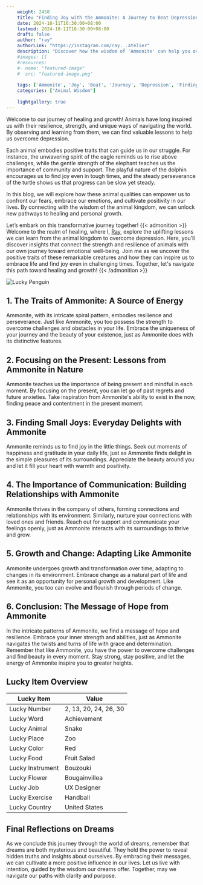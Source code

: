 ```yaml
---
    weight: 2458
    title: "Finding Joy with the Ammonite: A Journey to Beat Depression"  # Assuming 'title' column exists
    date: 2024-10-11T16:30:00+08:00
    lastmod: 2024-10-11T16:30:00+08:00
    draft: false
    author: "ray"
    authorLink: "https://instagram.com/ray._.atelier"
    description: "Discover how the wisdom of 'Ammonite' can help you overcome depression and find joy in your life journey."
    #images: []
    #resources:
    #- name: "featured-image"
    #  src: "featured-image.png"
    
    tags: ['Ammonite', 'Joy', 'Beat', 'Journey', 'Depression', 'Finding']
    categories: ["Animal Wisdom"]
    
    lightgallery: true
---
```

    
Welcome to our journey of healing and growth! Animals have long inspired us with their resilience, strength, and unique ways of navigating the world. By observing and learning from them, we can find valuable lessons to help us overcome depression.

Each animal embodies positive traits that can guide us in our struggle. For instance, the unwavering spirit of the eagle reminds us to rise above challenges, while the gentle strength of the elephant teaches us the importance of community and support. The playful nature of the dolphin encourages us to find joy even in tough times, and the steady perseverance of the turtle shows us that progress can be slow yet steady.

In this blog, we will explore how these animal qualities can empower us to confront our fears, embrace our emotions, and cultivate positivity in our lives. By connecting with the wisdom of the animal kingdom, we can unlock new pathways to healing and personal growth.

Let’s embark on this transformative journey together!
{{< admonition >}}
Welcome to the realm of healing, where I, [Ray](https://instagram.com/ray._.atelier), explore the uplifting lessons we can learn from the animal kingdom to overcome depression. Here, you’ll discover insights that connect the strength and resilience of animals with our own journey toward emotional well-being. Join me as we uncover the positive traits of these remarkable creatures and how they can inspire us to embrace life and find joy even in challenging times. Together, let's navigate this path toward healing and growth!
{{< /admonition >}}

![Lucky Penguin](https://cdn.pixabay.com/photo/2024/09/07/02/34/penguins-9028827_1280.jpg "Lucky Penguin")

## 1. The Traits of Ammonite: A Source of Energy
Ammonite, with its intricate spiral pattern, embodies resilience and perseverance. Just like Ammonite, you too possess the strength to overcome challenges and obstacles in your life. Embrace the uniqueness of your journey and the beauty of your existence, just as Ammonite does with its distinctive features.

## 2. Focusing on the Present: Lessons from Ammonite in Nature
Ammonite teaches us the importance of being present and mindful in each moment. By focusing on the present, you can let go of past regrets and future anxieties. Take inspiration from Ammonite's ability to exist in the now, finding peace and contentment in the present moment.

## 3. Finding Small Joys: Everyday Delights with Ammonite
Ammonite reminds us to find joy in the little things. Seek out moments of happiness and gratitude in your daily life, just as Ammonite finds delight in the simple pleasures of its surroundings. Appreciate the beauty around you and let it fill your heart with warmth and positivity.

## 4. The Importance of Communication: Building Relationships with Ammonite
Ammonite thrives in the company of others, forming connections and relationships with its environment. Similarly, nurture your connections with loved ones and friends. Reach out for support and communicate your feelings openly, just as Ammonite interacts with its surroundings to thrive and grow.

## 5. Growth and Change: Adapting Like Ammonite
Ammonite undergoes growth and transformation over time, adapting to changes in its environment. Embrace change as a natural part of life and see it as an opportunity for personal growth and development. Like Ammonite, you too can evolve and flourish through periods of change.

## 6. Conclusion: The Message of Hope from Ammonite
In the intricate patterns of Ammonite, we find a message of hope and resilience. Embrace your inner strength and abilities, just as Ammonite navigates the twists and turns of life with grace and determination. Remember that like Ammonite, you have the power to overcome challenges and find beauty in every moment. Stay strong, stay positive, and let the energy of Ammonite inspire you to greater heights.


## Lucky Item Overview
| Lucky Item          | Value              |
|---------------|--------------------|
| Lucky Number        | 2, 13, 20, 24, 26, 30  |
| Lucky Word          | Achievement |
| Lucky Animal        | Snake |
| Lucky Place         | Zoo     |
| Lucky Color         | Red     |
| Lucky Food          | Fruit Salad      |
| Lucky Instrument    | Bouzouki |
| Lucky Flower        | Bougainvillea    |
| Lucky Job           | UX Designer       |
| Lucky Exercise      | Handball  |
| Lucky Country       | United States    |


##  Final Reflections on Dreams

As we conclude this journey through the world of dreams, remember that dreams are both mysterious and beautiful. They hold the power to reveal hidden truths and insights about ourselves. By embracing their messages, we can cultivate a more positive influence in our lives. Let us live with intention, guided by the wisdom our dreams offer. Together, may we navigate our paths with clarity and purpose.
